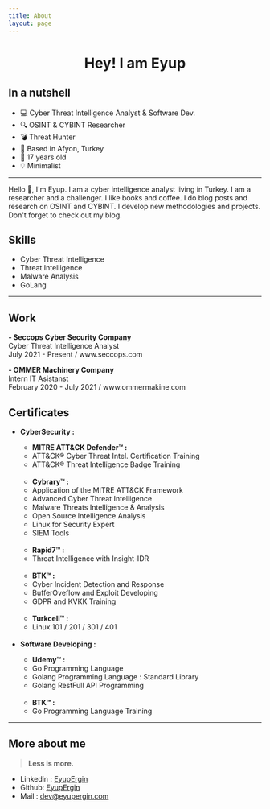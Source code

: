 ```yaml
---
title: About
layout: page
---
```


<head>
<link href="../scrollbar.css" type="text/css" rel="stylesheet">
</head>

<h1 style="text-align: center;">Hey! I am Eyup</h1>
	

<h2>In a nutshell</h2>
<ul class="skill-list">
	<li>💻 Cyber Threat Intelligence Analyst & Software Dev.</li>
	<li>🔍 OSINT & CYBINT Researcher</li>
	<li>💣 Threat Hunter </li>
	<li>📍 Based in Afyon, Turkey</li>
	<li>🎂 17 years old</li>
	<li>💡 Minimalist</li>

</ul>
	
	
---

<p>Hello 👋, I'm Eyup. I am a cyber intelligence analyst living in Turkey. I am a researcher and a challenger. I like books and coffee. I do blog posts and research on OSINT and CYBINT. I develop new methodologies and projects. Don't forget to check out my blog.</p>

<h2>Skills</h2>

<ul class="skill-list">
	<li>Cyber Threat Intelligence</li>
	<li>Threat Intelligence</li>
	<li>Malware Analysis</li>
	<li>GoLang </li>
</ul>

---

<h2>Work</h2>
<p><strong>- Seccops Cyber Security Company</strong><br> Cyber Threat Intelligence Analyst <br> July 2021 - Present / www.seccops.com</p>

<p><strong>- OMMER Machinery Company</strong><br> Intern IT Asistanst<br> February 2020 - July 2021 / www.ommermakine.com</p>


<h2>Certificates</h2>
<ul class="skill-list">
	<li><strong> CyberSecurity : </strong></li>
  <ul class="skill-list">
		<li><strong>MITRE ATT&CK Defender™ : </strong></li>
		<li> ATT&CK® Cyber Threat Intel. Certification Training  </li>
    <li> ATT&CK® Threat Intelligence Badge Training  </li>
		<br>
		<li><strong>Cybrary™ : </strong></li>
		<li> Application of the MITRE ATT&CK Framework</li>
		<li> Advanced Cyber Threat Intelligence </li>
	  <li> Malware Threats Intelligence & Analysis </li>
	  <li> Open Source Intelligence Analysis </li>
		<li> Linux for Security Expert </li>
	  <li> SIEM Tools  </li>
		<br>
		<li><strong>Rapid7™ : </strong></li>
		<li> Threat Intelligence with Insight-IDR </li>
		<br>
		<li><strong>BTK™ : </strong></li>
		<li>Cyber Incident Detection and Response</li>
		<li>BufferOveflow and Exploit Developing</li>
		<li>GDPR and KVKK Training </li>
		<br>
		<li><strong>Turkcell™ : </strong></li>
	  <li> Linux 101 / 201 / 301 / 401</li>
  </ul>
	<br>
  <li><strong> Software Developing : </strong></li>
	<ul class="skill-list">
	<li><strong>Udemy™ : </strong></li>
		<li>Go Programming Language</li>
		<li>Golang Programming Language : Standard Library</li>
		<li>Golang RestFull API Programming</li>
		<br>
		<li><strong>BTK™ : </strong></li>
		<li>Go Programming Language Training</li>
	</ul>
</ul>

---

<h2>More about me</h2>

> **Less is more.**
<ul>
	<li>Linkedin : <a href="https://linkedin.com/in/eyupergin/">EyupErgin</a></li>
	<li>Github: <a href="https://github.com/EyupErgin">EyupErgin</a></li>
	<li>Mail : <a href="mailto:dev@eyupergin.com">dev@eyupergin.com</a></li>
</ul>
